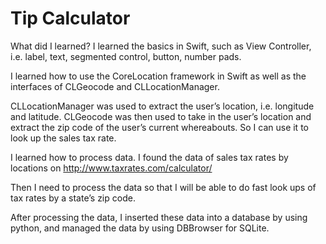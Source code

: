 # Tip Calculator

What did I learned?
I learned the basics in Swift, such as View Controller, i.e. label, text,
segmented control, button, number pads. 

I learned how to use the CoreLocation framework in Swift as well as the
interfaces of CLGeocode and CLLocationManager.

CLLocationManager was used to extract the user’s location, i.e. longitude and
latitude. 
CLGeocode was then used to take in the user’s location and extract the zip code
of the user’s current whereabouts. So I can use it to look up the sales tax
rate.

I learned how to process data. I found the data of sales tax rates by locations
on http://www.taxrates.com/calculator/ 

Then I need to process the data so that I will be able to do fast look ups of tax rates by a state’s zip code.

After processing the data, I inserted these data into a database by using python, and managed the data by using DBBrowser for SQLite.


